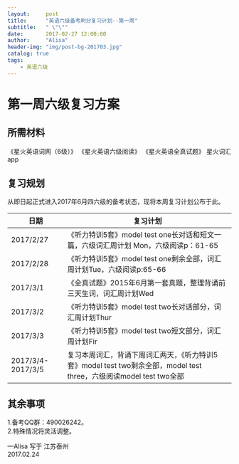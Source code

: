 ```yaml
---
layout:     post
title:      "英语六级备考刷分复习计划--第一周"
subtitle:   " \"\""
date:       2017-02-27 12:00:00
author:     "Alisa"
header-img: "img/post-bg-201703.jpg"
catalog: true
tags:
    - 英语六级
---
```


# 第一周六级复习方案

## 所需材料

《星火英语词网（6级）》  《星火英语六级阅读》 《星火英语全真试题》 星火词汇app

## 复习规划

从即日起正式进入2017年6月四六级的备考状态，现将本周复习计划公布于此。

| 日期                | 复习计划                                     |
| ----------------- | ---------------------------------------- |
| 2017/2/27         | 《听力特训5套》model test one长对话和短文一篇，六级词汇周计划 Mon，六级阅读p：61-65 |
| 2017/2/28         | 《听力特训5套》model test one剩余全部，词汇周计划Tue，六级阅读p:65-66 |
| 2017/3/1          | 《全真试题》2015年6月第一套真题，整理背诵前三天生词，词汇周计划Wed    |
| 2017/3/2          | 《听力特训5套》model test two长对话部分，词汇周计划Thur    |
| 2017/3/3          | 《听力特训5套》model test two短文部分，词汇周计划Fir      |
| 2017/3/4-2017/3/5 | 复习本周词汇，背诵下周词汇两天，《听力特训5套》model test two剩余全部，model test three，六级阅读model test two全部 |

## 其余事项

1.备考QQ群：490026242。  
2.特殊情况将灵活调整。  

—Alisa 写于  江苏泰州  
2017.02.24



  